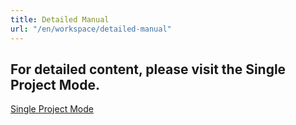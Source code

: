 ```yaml
---
title: Detailed Manual
url: "/en/workspace/detailed-manual"
---
```


## For detailed content, please visit the Single Project Mode.

[Single Project Mode](https://falling-ts.github.io/gower-docs/single)
